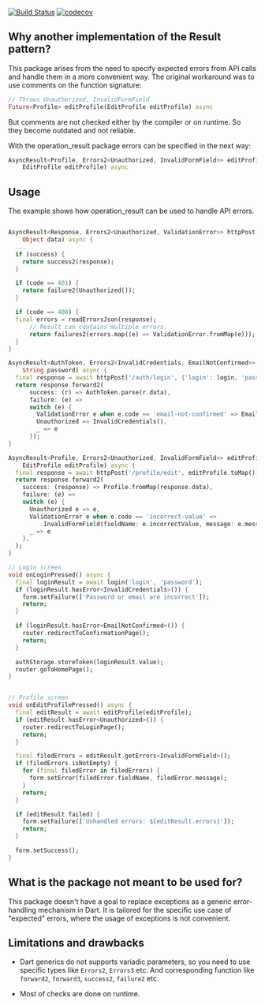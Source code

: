<a href="https://github.com/vkubiv/operation_result/actions"><img src="https://github.com/vkubiv/operation_result/workflows/Build/badge.svg" alt="Build Status"></a>
[![codecov](https://codecov.io/gh/vkubiv/operation_result/branch/master/graph/badge.svg)](https://codecov.io/gh/vkubiv/operation_result)


## Why another implementation of the Result pattern?

This package arises from the need to specify expected errors from API calls and handle them in a more convenient way.
The original workaround was to use comments on the function signature:
    
```dart
// Throws Unauthorized, InvalidFormField
Future<Profile> editProfile(EditProfile editProfile) async
```
But comments are not checked either by the compiler or on runtime. So they become outdated and not reliable.

With the operation_result package errors can be specified in the next way:

```dart
AsyncResult<Profile, Errors2<Unauthorized, InvalidFormField>> editProfile(
    EditProfile editProfile) async
```

## Usage

The example shows how operation_result can be used to handle API errors.

```dart

AsyncResult<Response, Errors2<Unauthorized, ValidationError>> httpPost(String path,
    Object data) async {
  ...
  if (success) {
    return success2(response);
  }

  if (code == 401) {
    return failure2(Unauthorized());
  }

  if (code == 400) {
  final errors = readErrorsJson(response);
      // Result can contains multiple errors.
      return failures2(errors.map((e) => ValidationError.fromMap(e)));
  }
}

AsyncResult<AuthToken, Errors2<InvalidCredentials, EmailNotConfirmed>> login(String login,
    String password) async {
  final response = await httpPost('/auth/login', {'login': login, 'password': password});
  return response.forward2(
      success: (r) => AuthToken.parse(r.data),
      failure: (e) =>
      switch (e) {
        ValidationError e when e.code == 'email-not-confirmed' => EmailNotConfirmed(),
        Unauthorized => InvalidCredentials(),
        _ => e
      });
}

AsyncResult<Profile, Errors2<Unauthorized, InvalidFormField>> editProfile(
    EditProfile editProfile) async {
  final response = await httpPost('/profile/edit', editProfile.toMap());
  return response.forward2(
    success: (response) => Profile.fromMap(response.data),
    failure: (e) =>
    switch (e) {
      Unauthorized e => e,
      ValidationError e when e.code == 'incorrect-value' =>
          InvalidFormField(fieldName: e.incorrectValue, message: e.message),
      _ => e
    },
  );
}

// Login screen
void onLoginPressed() async {
  final loginResult = await login('login', 'password');
  if (loginResult.hasError<InvalidCredentials>()) {
    form.setFailure(['Password or email are incorrect']);
    return;
  }

  if (loginResult.hasError<EmailNotConfirmed>()) {
    router.redirectToConfirmationPage();
    return;
  }

  authStorage.storeToken(loginResult.value);
  router.goToHomePage();
}


// Profile screen
void onEditProfilePressed() async {
  final editResult = await editProfile(editProfile);
  if (editResult.hasError<Unauthorized>()) {
    router.redirectToLoginPage();
    return;
  }

  final filedErrors = editResult.getErrors<InvalidFormField>();
  if (filedErrors.isNotEmpty) {
    for (final filedError in filedErrors) {
      form.setError(filedError.fieldName, filedError.message);
    }
    return;
  }

  if (editResult.failed) {
    form.setFailure(['Unhandled errors: ${editResult.errors}']);
    return;
  }

  form.setSuccess();
}

```

## What is the package not meant to be used for?

This package doesn't have a goal to replace exceptions as a generic error-handling mechanism in Dart.
It is tailored for the specific use case of "expected" errors, where the usage of exceptions is not convenient.

## Limitations and drawbacks

* Dart generics do not supports variadic parameters, so you need to use specific types like `Errors2`, `Errors3` etc.
And corresponding function like `forward2`, `forward3`, `success2`, `failure2` etc.

* Most of checks are done on runtime.